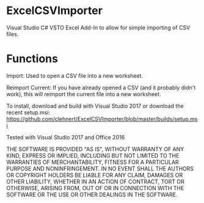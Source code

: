 # ExcelCSVImporter

Visual Studio C# VSTO Excel Add-In to allow for simple importing of CSV files.

# Functions

Import: Used to open a CSV file into a new worksheet.

Reimport Current: If you have already opened a CSV (and it probably didn't work), this will reimport the current file into a new worksheet.

To install, download and build with Visual Studio 2017 or download the recent setup.msi: https://github.com/clehnert/ExcelCSVImporter/blob/master/builds/setup.msi

Tested with Visual Studio 2017 and Office 2016

THE SOFTWARE IS PROVIDED "AS IS", WITHOUT WARRANTY OF ANY KIND, EXPRESS OR IMPLIED, INCLUDING BUT NOT LIMITED TO THE WARRANTIES OF MERCHANTABILITY, FITNESS FOR A PARTICULAR PURPOSE AND NONINFRINGEMENT. IN NO EVENT SHALL THE AUTHORS OR COPYRIGHT HOLDERS BE LIABLE FOR ANY CLAIM, DAMAGES OR OTHER LIABILITY, WHETHER IN AN ACTION OF CONTRACT, TORT OR OTHERWISE, ARISING FROM, OUT OF OR IN CONNECTION WITH THE SOFTWARE OR THE USE OR OTHER DEALINGS IN THE SOFTWARE.